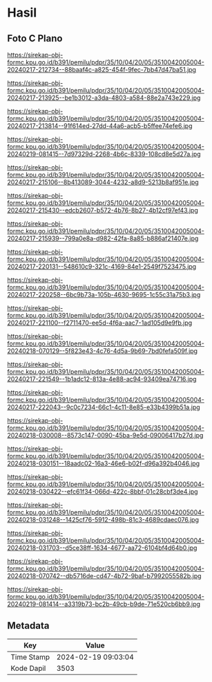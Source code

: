 # Hasil

## Foto C Plano

https://sirekap-obj-formc.kpu.go.id/b391/pemilu/pdpr/35/10/04/20/05/3510042005004-20240217-212734--88baaf4c-a825-454f-9fec-7bb47d47ba51.jpg

https://sirekap-obj-formc.kpu.go.id/b391/pemilu/pdpr/35/10/04/20/05/3510042005004-20240217-213925--be1b3012-a3da-4803-a584-88e2a743e229.jpg

https://sirekap-obj-formc.kpu.go.id/b391/pemilu/pdpr/35/10/04/20/05/3510042005004-20240217-213814--91f614ed-27dd-44a6-acb5-b5ffee74efe6.jpg

https://sirekap-obj-formc.kpu.go.id/b391/pemilu/pdpr/35/10/04/20/05/3510042005004-20240219-081415--7d97329d-2268-4b6c-8339-108cd8e5d27a.jpg

https://sirekap-obj-formc.kpu.go.id/b391/pemilu/pdpr/35/10/04/20/05/3510042005004-20240217-215106--8b413089-3044-4232-a8d9-5213b8af951e.jpg

https://sirekap-obj-formc.kpu.go.id/b391/pemilu/pdpr/35/10/04/20/05/3510042005004-20240217-215430--edcb2607-b572-4b76-8b27-4b12cf97ef43.jpg

https://sirekap-obj-formc.kpu.go.id/b391/pemilu/pdpr/35/10/04/20/05/3510042005004-20240217-215939--799a0e8a-d982-42fa-8a85-b886af21407e.jpg

https://sirekap-obj-formc.kpu.go.id/b391/pemilu/pdpr/35/10/04/20/05/3510042005004-20240217-220131--548610c9-321c-4169-84e1-2549f7523475.jpg

https://sirekap-obj-formc.kpu.go.id/b391/pemilu/pdpr/35/10/04/20/05/3510042005004-20240217-220258--6bc9b73a-105b-4630-9695-1c55c31a75b3.jpg

https://sirekap-obj-formc.kpu.go.id/b391/pemilu/pdpr/35/10/04/20/05/3510042005004-20240217-221100--f2711470-ee5d-4f6a-aac7-1ad105d9e9fb.jpg

https://sirekap-obj-formc.kpu.go.id/b391/pemilu/pdpr/35/10/04/20/05/3510042005004-20240218-070129--5f823e43-4c76-4d5a-9b69-7bd0fefa509f.jpg

https://sirekap-obj-formc.kpu.go.id/b391/pemilu/pdpr/35/10/04/20/05/3510042005004-20240217-221549--1b1adc12-813a-4e88-ac94-93409ea74716.jpg

https://sirekap-obj-formc.kpu.go.id/b391/pemilu/pdpr/35/10/04/20/05/3510042005004-20240217-222043--9c0c7234-66c1-4c11-8e85-e33b4399b51a.jpg

https://sirekap-obj-formc.kpu.go.id/b391/pemilu/pdpr/35/10/04/20/05/3510042005004-20240218-030008--8573c147-0090-45ba-9e5d-09006417b27d.jpg

https://sirekap-obj-formc.kpu.go.id/b391/pemilu/pdpr/35/10/04/20/05/3510042005004-20240218-030151--18aadc02-16a3-46e6-b02f-d96a392b4046.jpg

https://sirekap-obj-formc.kpu.go.id/b391/pemilu/pdpr/35/10/04/20/05/3510042005004-20240218-030422--efc61f34-066d-422c-8bbf-01c28cbf3de4.jpg

https://sirekap-obj-formc.kpu.go.id/b391/pemilu/pdpr/35/10/04/20/05/3510042005004-20240218-031248--1425cf76-5912-498b-81c3-4689cdaec076.jpg

https://sirekap-obj-formc.kpu.go.id/b391/pemilu/pdpr/35/10/04/20/05/3510042005004-20240218-031703--d5ce38ff-1634-4677-aa72-6104bf4d64b0.jpg

https://sirekap-obj-formc.kpu.go.id/b391/pemilu/pdpr/35/10/04/20/05/3510042005004-20240218-070742--db5716de-cd47-4b72-9baf-b7992055582b.jpg

https://sirekap-obj-formc.kpu.go.id/b391/pemilu/pdpr/35/10/04/20/05/3510042005004-20240219-081414--a3319b73-bc2b-49cb-b9de-71e520cb6bb9.jpg


## Metadata

| Key        | Value               |
| ---------- | ------------------- |
| Time Stamp | 2024-02-19 09:03:04 |
| Kode Dapil | 3503                |



